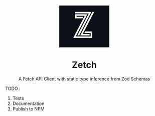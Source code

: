 <p align="center">
  <img src="logo.svg" width="160px" align="center" alt="Zetch logo" />
  <h1 align="center">Zetch</h1>
  <p align="center">
    A Fetch API Client with static type inference from Zod Schemas
  </p>
</p>


TODO : 

1) Tests
2) Documentation
3) Publish to NPM